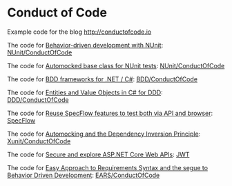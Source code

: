 # Conduct of Code

Example code for the blog http://conductofcode.io

The code for [Behavior-driven development with NUnit](http://conductofcode.io/post/behavior-driven-development-with-nunit/): [NUnit/ConductOfCode](/NUnit/ConductOfCode)

The code for [Automocked base class for NUnit tests](http://conductofcode.io/post/automocked-base-class-for-nunit-tests/): [NUnit/ConductOfCode](/NUnit/ConductOfCode)

The code for [BDD frameworks for .NET / C#](http://conductofcode.io/post/bdd-frameworks-for-dotnet-csharp/): [BDD/ConductOfCode](/BDD/ConductOfCode)

The code for [Entities and Value Objects in C# for DDD](http://conductofcode.io/post/entities-and-value-objects-in-csharp-for-ddd/): [DDD/ConductOfCode](/DDD/ConductOfCode)

The code for [Reuse SpecFlow features to test both via API and browser](http://conductofcode.io/post/reuse-specflow-features-to-test-both-via-api-and-browser/): [SpecFlow](/SpecFlow)

The code for [Automocking and the Dependency Inversion Principle](http://conductofcode.io/post/automocking-and-the-dependency-inversion-principle/): [Xunit/ConductOfCode](/Xunit/ConductOfCode)

The code for [Secure and explore ASP.NET Core Web APIs](http://conductofcode.io/post/secure-and-explore-aspnet-core-web-apis/): [JWT](/JWT)

The code for [Easy Approach to Requirements Syntax and the segue to Behavior Driven Development](http://conductofcode.io/post/easy-approach-to-requirements-syntax-and-the-segue-to-behavior-driven-development/): [EARS/ConductOfCode](/EARS/ConductOfCode)
